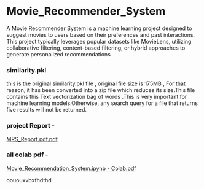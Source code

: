 
# Movie_Recommender_System
A Movie Recommender System is a machine learning project designed to suggest movies to users based on their preferences and past interactions. This project typically leverages popular datasets like MovieLens, utilizing collaborative filtering, content-based filtering, or hybrid approaches to generate personalized recommendations

### similarity.pkl
this is the original similarity.pkl file , original file size is 175MB , For that reason, it has been converted into a zip file which reduces its size.This file contains this Text vectorization bag of words .This is very important for machine learning models.Otherwise, any search query for a file that returns five results will not be returned.

### project Report -
[MRS_Report.pdf.pdf](https://github.com/user-attachments/files/20274228/MRS_Report.pdf.pdf)


### all colab pdf - 
[Movie_Recommendation_System.ipynb - Colab.pdf](https://github.com/user-attachments/files/20184723/Movie_Recommendation_System.ipynb.-.Colab.pdf)



oououxvbxfhdthd
